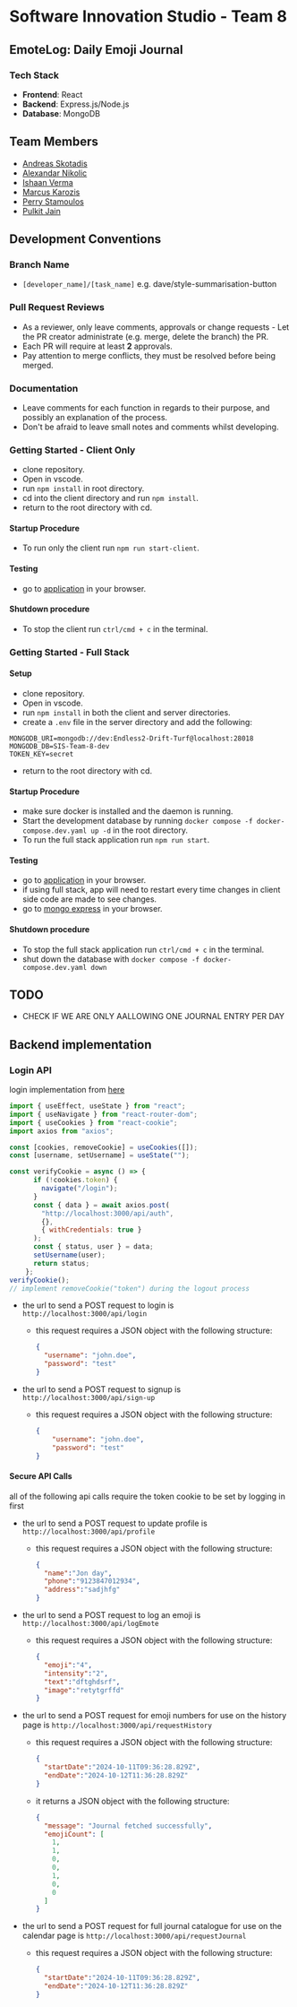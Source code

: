 # Software Innovation Studio - Team 8

## EmoteLog: Daily Emoji Journal

### Tech Stack

* **Frontend**: React
* **Backend**: Express.js/Node.js
* **Database**: MongoDB

## Team Members

* [Andreas Skotadis](https://linkedin.com/in/andreas-skotadis/)
* [Alexandar Nikolic](https://linkedin.com/in/alexandar-nikolic-26411b23b)
* [Ishaan Verma](https://www.linkedin.com/in/ishaan-verma-uts)
* [Marcus Karozis](https://linkedin.com/in/marcus-karozis)
* [Perry Stamoulos](https://www.linkedin.com/in/perry-stamoulos-5b6b5b1a3)
* [Pulkit Jain](https://www.linkedin.com/in/pulkit-jain-11592761)

## Development Conventions

### Branch Name

* `[developer_name]/[task_name]` e.g. dave/style-summarisation-button

### Pull Request Reviews

* As a reviewer, only leave comments, approvals or change requests - Let the PR creator administrate (e.g. merge, delete the branch) the PR.
* Each PR will require at least **2** approvals.
* Pay attention to merge conflicts, they must be resolved before being merged.

### Documentation

* Leave comments for each function in regards to their purpose, and possibly an explanation of the process.
* Don't be afraid to leave small notes and comments whilst developing.

### Getting Started - Client Only

* clone repository.
* Open in vscode.
* run `npm install` in root directory.
* cd into the client directory and run `npm install`.
* return to the root directory with cd.

#### Startup Procedure

* To run only the client run `npm run start-client`.

#### Testing

* go to [application](http://localhost:3000) in your browser.

#### Shutdown procedure

* To stop the client run `ctrl/cmd + c` in the terminal.

### Getting Started - Full Stack

#### Setup

* clone repository.
* Open in vscode.
* run `npm install` in both the client and server directories.
* create a `.env` file in the server directory and add the following:

```text
MONGODB_URI=mongodb://dev:Endless2-Drift-Turf@localhost:28018
MONGODB_DB=SIS-Team-8-dev
TOKEN_KEY=secret
```

* return to the root directory with cd.

#### Startup Procedure

* make sure docker is installed and the daemon is running.
* Start the development database by running `docker compose -f docker-compose.dev.yaml up -d` in the root directory.
* To run the full stack application run `npm run start`.

#### Testing

* go to [application](http://localhost:3000) in your browser.
* if using full stack, app will need to restart every time changes in client side code are made to see changes.
* go to [mongo express](http://localhost:8081) in your browser.

#### Shutdown procedure

* To stop the full stack application run `ctrl/cmd + c` in the terminal.
* shut down the database with `docker compose -f docker-compose.dev.yaml down`

## TODO

* CHECK IF WE ARE ONLY AALLOWING ONE JOURNAL ENTRY PER DAY

## Backend implementation

### Login API

login implementation from [here](https://www.freecodecamp.org/news/how-to-secure-your-mern-stack-application/)

```javascript
import { useEffect, useState } from "react";
import { useNavigate } from "react-router-dom";
import { useCookies } from "react-cookie";
import axios from "axios";

const [cookies, removeCookie] = useCookies([]);
const [username, setUsername] = useState("");

const verifyCookie = async () => {
      if (!cookies.token) {
        navigate("/login");
      }
      const { data } = await axios.post(
        "http://localhost:3000/api/auth",
        {},
        { withCredentials: true }
      );
      const { status, user } = data;
      setUsername(user);
      return status;
    };
verifyCookie();
// implement removeCookie("token") during the logout process
```

* the url to send a POST request to login is `http://localhost:3000/api/login`
  * this request requires a JSON object with the following structure:

    ```json
    {
      "username": "john.doe",
      "password": "test"
    }
    ```

* the url to send a POST request to signup is `http://localhost:3000/api/sign-up`
  * this request requires a JSON object with the following structure:

    ```json
    {
        "username": "john.doe",
        "password": "test"
    }
    ```

#### Secure API Calls

all of the following api calls require the token cookie to be set by logging in first

* the url to send a POST request to update profile is `http://localhost:3000/api/profile`
  * this request requires a JSON object with the following structure:

    ```json
    {
      "name":"Jon day",
      "phone":"9123847012934",
      "address":"sadjhfg"
    }
    ```

* the url to send a POST request to log an emoji is `http://localhost:3000/api/logEmote`
  * this request requires a JSON object with the following structure:

    ```json
    {
      "emoji":"4",
      "intensity":"2",
      "text":"dftghdsrf",
      "image":"retytgrffd"
    }
    ```

* the url to send a POST request for emoji numbers for use on the history page is `http://localhost:3000/api/requestHistory`
  * this request requires a JSON object with the following structure:

    ```json
    {
      "startDate":"2024-10-11T09:36:28.829Z",
      "endDate":"2024-10-12T11:36:28.829Z"
    }
    ```

  * it returns a JSON object with the following structure:

    ```json
    {
      "message": "Journal fetched successfully",
      "emojiCount": [
        1,
        1,
        0,
        0,
        1,
        0,
        0
      ]
    }
    ```

* the url to send a POST request for full journal catalogue for use on the calendar page is `http://localhost:3000/api/requestJournal`
  * this request requires a JSON object with the following structure:

    ```json
    {
      "startDate":"2024-10-11T09:36:28.829Z",
      "endDate":"2024-10-12T11:36:28.829Z"
    }
    ```

